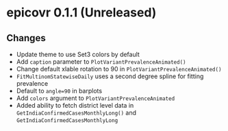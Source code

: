 # epicovr 0.1.1 (Unreleased)

## Changes
- Update theme to use Set3 colors by default 
- Add `caption` parameter to `PlotVariantPrevalenceAnimated()`
- Change default xlable rotation to 90 in `PlotVariantPrevalenceAnimated()`
- `FitMultinomStatewiseDaily` uses a second degree spline for fitting prevalence
- Default to `angle=90` in barplots 
- Add `colors` argument to `PlotVariantPrevalenceAnimated`
- Added ability to fetch district level data in `GetIndiaConfirmedCasesMonthlyLong()` and  `GetIndiaConfirmedCasesMonthlyLong`

